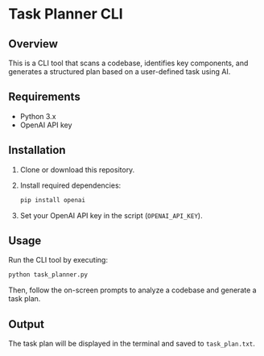 # Task Planner CLI

## Overview
This is a CLI tool that scans a codebase, identifies key components, and generates a structured plan based on a user-defined task using AI.

## Requirements
- Python 3.x
- OpenAI API key

## Installation
1. Clone or download this repository.
2. Install required dependencies:

   ```sh
   pip install openai
   ```

3. Set your OpenAI API key in the script (`OPENAI_API_KEY`).

## Usage
Run the CLI tool by executing:

```sh
python task_planner.py
```

Then, follow the on-screen prompts to analyze a codebase and generate a task plan.

## Output
The task plan will be displayed in the terminal and saved to `task_plan.txt`.
